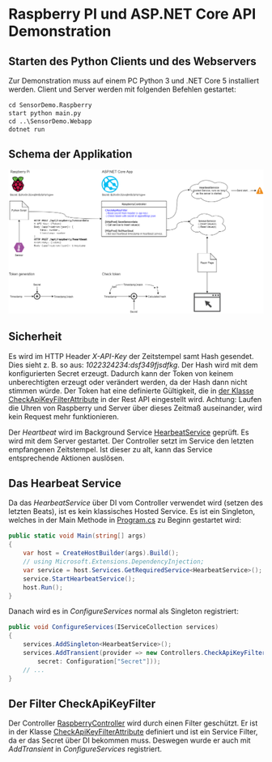 # Raspberry PI und ASP.NET Core API Demonstration

## Starten des Python Clients und des Webservers

Zur Demonstration muss auf einem PC Python 3 und .NET Core 5 installiert werden. Client und Server
werden mit folgenden Befehlen gestartet:

```text
cd SensorDemo.Raspberry
start python main.py
cd ..\SensorDemo.Webapp
dotnet run
```

## Schema der Applikation

![](schema.png)

## Sicherheit

Es wird im HTTP Header *X-API-Key* der Zeitstempel samt Hash gesendet. Dies sieht z. B. so aus:
*1022324234:dsf349fjsdfkg*. Der Hash wird mit dem konfigurierten Secret erzeugt. Dadurch kann
der Token von keinem unberechtigten erzeugt oder verändert werden, da der Hash dann nicht stimmen
würde. Der Token hat eine definierte Gültigkeit, die in
[der Klasse CheckApiKeyFilterAttribute](SensorDemo.Webapp/Controllers/RaspberryController.cs)
in der Rest API eingestellt wird. Achtung: Laufen die Uhren von Raspberry 
und Server über dieses Zeitmaß auseinander, wird kein Request mehr funktionieren.

Der *Heartbeat* wird im Background Service
[HearbeatService](SensorDemo.Webapp/Services/HearbeatService.cs)
geprüft. Es wird mit dem Server gestartet. Der Controller setzt im Service den letzten
empfangenen Zeitstempel. Ist dieser zu alt, kann das Service entsprechende Aktionen
auslösen.

## Das Hearbeat Service

Da das *HearbeatService* über DI vom Controller verwendet wird (setzen des letzten Beats),
ist es kein klassisches Hosted Service. Es ist ein Singleton, welches in der Main Methode
in [Program.cs](SensorDemo.Webapp/Program.cs) zu Beginn gestartet wird:

```c#
public static void Main(string[] args)
{
    var host = CreateHostBuilder(args).Build();
    // using Microsoft.Extensions.DependencyInjection;
    var service = host.Services.GetRequiredService<HearbeatService>();
    service.StartHearbeatService();
    host.Run();
}
```

Danach wird es in *ConfigureServices* normal als Singleton registriert: 

```c#
public void ConfigureServices(IServiceCollection services)
{
    services.AddSingleton<HearbeatService>();
    services.AddTransient(provider => new Controllers.CheckApiKeyFilterAttribute(
        secret: Configuration["Secret"]));
    // ...
}
```

## Der Filter CheckApiKeyFilter

Der Controller [RaspberryController](SensorDemo.Webapp/Controllers/RaspberryController.cs) wird
durch einen Filter geschützt. Er ist in der Klasse
[CheckApiKeyFilterAttribute](SensorDemo.Webapp/Controllers/RaspberryController.cs) definiert und
ist ein Service Filter, da er das Secret über DI bekommen muss. Deswegen wurde er auch mit
*AddTransient* in *ConfigureServices* registriert.


